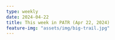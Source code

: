 ```yaml
---
type: weekly
date: 2024-04-22
title: This week in PATR (Apr 22, 2024)
feature-img: "assets/img/big-trail.jpg"
---
```



